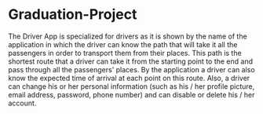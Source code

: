 # Graduation-Project
The Driver App is specialized for drivers as it is shown by the name of the application in which the driver can know the path that will take it all the passengers in order to transport them from their places.
This path is the shortest route that a driver can take it from the starting point to the end and pass through all the passengers' places. 
By the application a driver can also know the expected time of arrival at each point on this route.
Also, a driver can change his or her personal information (such as his / her profile picture, email address, password, phone number) and can disable or delete his / her account.
